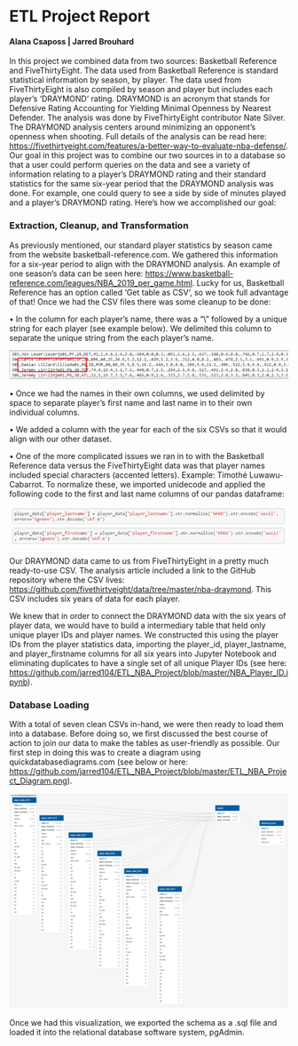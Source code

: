 # ETL Project Report

#### Alana Csaposs | Jarred Brouhard

In this project we combined data from two sources: Basketball Reference and FiveThirtyEight. The data used from Basketball Reference is standard statistical information by season, by player. The data used from FiveThirtyEight is also compiled by season and player but includes each player’s ‘DRAYMOND’ rating. DRAYMOND is an acronym that stands for Defensive Rating Accounting for Yielding Minimal Openness by Nearest Defender. The analysis was done by FiveThirtyEight contributor Nate Silver. The DRAYMOND analysis centers around minimizing an opponent’s openness when shooting. Full details of the analysis can be read here: https://fivethirtyeight.com/features/a-better-way-to-evaluate-nba-defense/.
Our goal in this project was to combine our two sources in to a database so that a user could perform queries on the data and see a variety of information relating to a player’s DRAYMOND rating and their standard statistics for the same six-year period that the DRAYMOND analysis was done. For example, one could query to see a side by side of minutes played and a player’s DRAYMOND rating. Here’s how we accomplished our goal:

### Extraction, Cleanup, and Transformation
As previously mentioned, our standard player statistics by season came from the website basketball-reference.com. We gathered this information for a six-year period to align with the DRAYMOND analysis. An example of one season’s data can be seen here: https://www.basketball-reference.com/leagues/NBA_2019_per_game.html. Lucky for us, Basketball Reference has an option called ‘Get table as CSV’, so we took full advantage of that! Once we had the CSV files there was some cleanup to be done:

• In the column for each player’s name, there was a “\” followed by a unique string for each player (see example below). We delimited this column to separate the unique string from the each player’s name.

![alt text](https://raw.githubusercontent.com/jarred104/ETL_NBA_Project/master/dame_example.PNG)

•	Once we had the names in their own columns, we used delimited by space to separate player’s first name and last name in to their own individual columns.

•	We added a column with the year for each of the six CSVs so that it would align with our other dataset.

•	One of the more complicated issues we ran in to with the Basketball Reference data versus the FiveThirtyEight data was that player names included special characters (accented letters). Example: Timothé Luwawu-Cabarrot. To normalize these, we imported unidecode and applied the following code to the first and last name columns of our pandas dataframe:

![alt text](https://raw.githubusercontent.com/jarred104/ETL_NBA_Project/master/unidecode.png)
 
Our DRAYMOND data came to us from FiveThirtyEight in a pretty much ready-to-use CSV. The analysis article included a link to the GitHub repository where the CSV lives: https://github.com/fivethirtyeight/data/tree/master/nba-draymond. This CSV includes six years of data for each player.

We knew that in order to connect the DRAYMOND data with the six years of player data, we would have to build a intermediary table that held only unique player IDs and player names. We constructed this using the player IDs from the player statistics data, importing the player_id, player_lastname, and player_firstname columns for all six years into Jupyter Notebook and eliminating duplicates to have a single set of all unique Player IDs (see here: https://github.com/jarred104/ETL_NBA_Project/blob/master/NBA_Player_ID.ipynb).

### Database Loading
With a total of seven clean CSVs in-hand, we were then ready to load them into a database. Before doing so, we first discussed the best course of action to join our data to make the tables as user-friendly as possible. Our first step in doing this was to create a diagram using quickdatabasediagrams.com (see below or here: https://github.com/jarred104/ETL_NBA_Project/blob/master/ETL_NBA_Project_Diagram.png).

![alt text](https://github.com/jarred104/ETL_NBA_Project/blob/master/ETL_NBA_Project_Diagram.png)
 
Once we had this visualization, we exported the schema as a .sql file and loaded it into the relational database software system, pgAdmin.  
